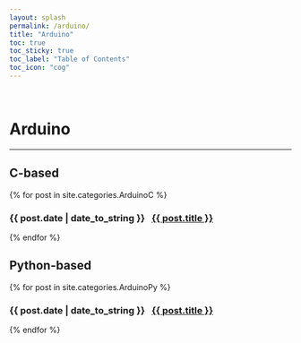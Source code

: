 ```yaml
---
layout: splash
permalink: /arduino/
title: "Arduino"
toc: true
toc_sticky: true
toc_label: "Table of Contents"
toc_icon: "cog"
---
```

<br>

# Arduino
<hr>

## C-based
{% for post in site.categories.ArduinoC %}
  <h3>
    <span>{{ post.date | date_to_string }}</span> &nbsp;
    <a href="{{ post.url }}">{{ post.title }}</a>
  </h3>
{% endfor %}

## Python-based
{% for post in site.categories.ArduinoPy %}
  <h3>
    <span>{{ post.date | date_to_string }}</span> &nbsp;
    <a href="{{ post.url }}">{{ post.title }}</a>
  </h3>
{% endfor %}